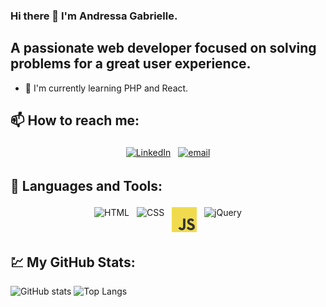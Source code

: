 ### Hi there 👋 I'm Andressa Gabrielle.

## A passionate web developer focused on solving problems for a great user experience.

- 🌱 I'm currently learning PHP and React. 

## 📫 How to reach me: 
<p align="center">
 <a href="https://www.linkedin.com/in/andressa-gabrielle-souza-611857138/" target="_blank" rel="noopener noreferrer"> <img src="https://images.vexels.com/media/users/3/137382/isolated/preview/c59b2807ea44f0d70f41ca73c61d281d-logotipo-do-iacute-cone-do-linkedin-by-vexels.png" alt="LinkedIn" height="40" style="vertical-align:top; margin:4px"></a>
 <a href="mailto:andressagss21@gmail.com"> <img src="https://www.logo.wine/a/logo/Gmail/Gmail-Logo.wine.svg" alt="email" height="40" style="vertical-align:top; margin:4px"></a>
</p>

## 🧰 Languages and Tools:
<p align="center">
<img src="https://www.flaticon.com/svg/vstatic/svg/888/888859.svg?token=exp=1616511072~hmac=9acc61c21e3aee1e3ba41321993c4f6f" alt="HTML" height="40" style="vertical-align:top; margin:4px">
<img src="https://www.flaticon.com/svg/vstatic/svg/919/919826.svg?token=exp=1616511093~hmac=55db3aea64a46e20b8bd65661fa6625d" alt="CSS" height="40" style="vertical-align:top; margin:4px"> 
<img src="https://raw.githubusercontent.com/github/explore/80688e429a7d4ef2fca1e82350fe8e3517d3494d/topics/javascript/javascript.png" alt="Javascript" height="40" style="vertical-align:top; margin:4px">
<img src="https://cdn4.iconfinder.com/data/icons/scripting-and-programming-languages/512/JQuery_logo-512.png" alt="jQuery" height="40" style="vertical-align:top; margin:4px">

</p>

## 💹 My GitHub Stats: 
![GitHub stats](https://github-readme-stats.vercel.app/api?username=andressagabrielle21&show_icons=true&theme=dracula) ![Top Langs](https://github-readme-stats.vercel.app/api/top-langs/?username=andressagabrielle21&theme=nightowl)

